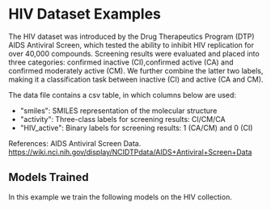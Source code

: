 # HIV Dataset Examples

The HIV dataset was introduced by the Drug Therapeutics
Program (DTP) AIDS Antiviral Screen, which tested the ability
to inhibit HIV replication for over 40,000 compounds.
Screening results were evaluated and placed into three
categories: confirmed inactive (CI),confirmed active (CA) and
confirmed moderately active (CM). We further combine the
latter two labels, making it a classification task between
inactive (CI) and active (CA and CM).

The data file contains a csv table, in which columns below
are used:
- "smiles": SMILES representation of the molecular structure
- "activity": Three-class labels for screening results: CI/CM/CA
- "HIV_active": Binary labels for screening results: 1 (CA/CM) and 0 (CI)

References:
AIDS Antiviral Screen Data. https://wiki.nci.nih.gov/display/NCIDTPdata/AIDS+Antiviral+Screen+Data

## Models Trained

In this example we train the following models on the HIV collection.
